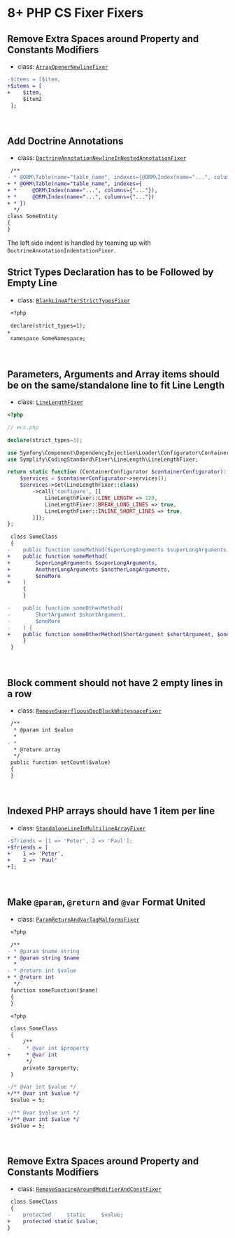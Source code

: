 # 8+ PHP CS Fixer Fixers

## Remove Extra Spaces around Property and Constants Modifiers

- class: [`ArrayOpenerNewlineFixer`](../src/Fixer/ArrayNotation/ArrayOpenerNewlineFixer.php)

```diff
-$items = [$item,
+$items = [
+    $item,
     $item2
 ];
```

<br>

## Add Doctrine Annotations

- class: [`DoctrineAnnotationNewlineInNestedAnnotationFixer`](../src/Fixer/Annotation/DoctrineAnnotationNewlineInNestedAnnotationFixer.php)

```diff
 /**
- * @ORM\Table(name="table_name", indexes={@ORM\Index(name="...", columns={"..."}), @ORM\Index(name="...", columns={"..."})})
+ * @ORM\Table(name="table_name", indexes={
+ *     @ORM\Index(name="...", columns={"..."}),
+ *     @ORM\Index(name="...", columns={"..."})
+ * })
  */
class SomeEntity
{
}
```

The left side indent is handled by teaming up with `DoctrineAnnotationIndentationFixer`.


## Strict Types Declaration has to be Followed by Empty Line

- class: [`BlankLineAfterStrictTypesFixer`](../src/Fixer/Strict/BlankLineAfterStrictTypesFixer.php)

```diff
 <?php

 declare(strict_types=1);
+
 namespace SomeNamespace;
```

<br>

## Parameters, Arguments and Array items should be on the same/standalone line to fit Line Length

- class: [`LineLengthFixer`](../src/Fixer/LineLength/LineLengthFixer.php)

```php
<?php

// ecs.php

declare(strict_types=1);

use Symfony\Component\DependencyInjection\Loader\Configurator\ContainerConfigurator;
use Symplify\CodingStandard\Fixer\LineLength\LineLengthFixer;

return static function (ContainerConfigurator $containerConfigurator): void {
    $services = $containerConfigurator->services();
    $services->set(LineLengthFixer::class)
        ->call('configure', [[
            LineLengthFixer::LINE_LENGTH => 120,
            LineLengthFixer::BREAK_LONG_LINES => true,
            LineLengthFixer::INLINE_SHORT_LINES => true,
        ]]);
};
````

```diff
 class SomeClass
 {
-    public function someMethod(SuperLongArguments $superLongArguments, AnotherLongArguments $anotherLongArguments, $oneMore)
+    public function someMethod(
+        SuperLongArguments $superLongArguments,
+        AnotherLongArguments $anotherLongArguments,
+        $oneMore
+    )
     {
     }

-    public function someOtherMethod(
-        ShortArgument $shortArgument,
-        $oneMore
-    ) {
+    public function someOtherMethod(ShortArgument $shortArgument, $oneMore) {
     }
 }
```

<br>

## Block comment should not have 2 empty lines in a row

- class: [`RemoveSuperfluousDocBlockWhitespaceFixer`](../src/Fixer/Commenting/RemoveSuperfluousDocBlockWhitespaceFixer.php)

```diff
 /**
  * @param int $value
  *
- *
  * @return array
  */
 public function setCount($value)
 {
 }
```

<br>

## Indexed PHP arrays should have 1 item per line

- class: [`StandaloneLineInMultilineArrayFixer`](../src/Fixer/ArrayNotation/StandaloneLineInMultilineArrayFixer.php)

```diff
-$friends = [1 => 'Peter', 2 => 'Paul'];
+$friends = [
+    1 => 'Peter',
+    2 => 'Paul'
+];
```

<br>

## Make `@param`, `@return` and `@var` Format United

- class: [`ParamReturnAndVarTagMalformsFixer`](../src/Fixer/Commenting/ParamReturnAndVarTagMalformsFixer.php)

```diff
 <?php

 /**
- * @param $name string
+ * @param string $name
  *
- * @return int $value
+ * @return int
  */
 function someFunction($name)
 {
 }
```

```diff
 <?php

 class SomeClass
 {
     /**
-     * @var int $property
+     * @var int
      */
     private $property;
 }
```

```diff
-/* @var int $value */
+/** @var int $value */
 $value = 5;

-/** @var $value int */
+/** @var int $value */
 $value = 5;
```

<br>

## Remove Extra Spaces around Property and Constants Modifiers

- class: [`RemoveSpacingAroundModifierAndConstFixer`](packages/coding-standard/src/Fixer/Spacing/RemoveSpacingAroundModifierAndConstFixer.php)

```diff
 class SomeClass
 {
-    protected     static     $value;
+    protected static $value;
}
```

